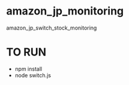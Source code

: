 # amazon_jp_monitoring
amazon_jp_switch_stock_monitoring

# TO RUN

* npm install
* node switch.js

